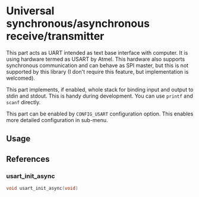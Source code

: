 Universal synchronous/asynchronous receive/transmitter
======================================================
This part acts as UART intended as text base interface with computer. It is
using hardware termed as USART by Atmel. This hardware also supports synchronous
communication and can behave as SPI master, but this is not supported by this
library (I don't require this feature, but implementation is welcomed).

This part implements, if enabled, whole stack for binding input and output to
stdin and stdout. This is handy during development. You can use `printf` and
`scanf` directly.

This part can be enabled by `CONFIG_USART` configuration option. This enables
more detailed configuration in sub-menu.

## Usage


## References
### usart_init_async
```C
void usart_init_async(void)
```

